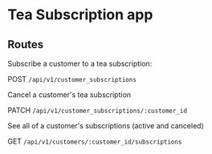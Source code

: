 # Tea Subscription app

## Routes

Subscribe a customer to a tea subscription:

POST `/api/v1/customer_subscriptions`

Cancel a customer's tea subscription

PATCH `/api/v1/customer_subscriptions/:customer_id`

See all of a customer's subscriptions (active and canceled)

GET `/api/v1/customers/:customer_id/subscriptions`
